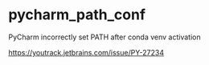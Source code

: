 # pycharm_path_conf
PyCharm incorrectly set PATH after conda venv activation

https://youtrack.jetbrains.com/issue/PY-27234
